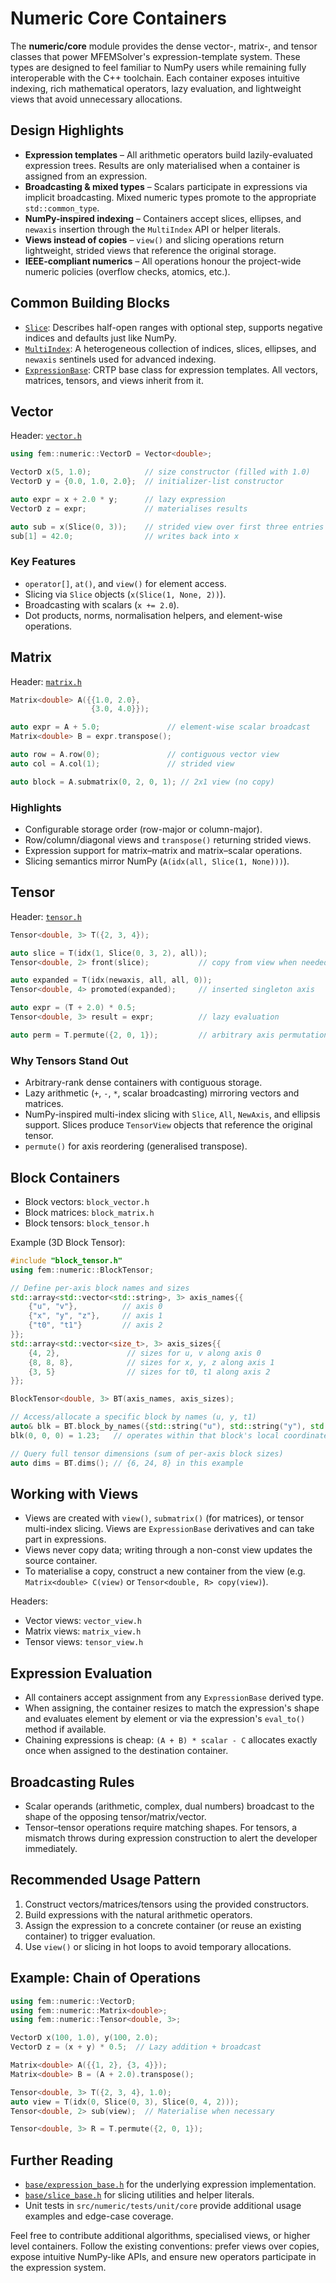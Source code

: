 # Numeric Core Containers

The **numeric/core** module provides the dense vector-, matrix-, and tensor
classes that power MFEMSolver's expression-template system. These types are
designed to feel familiar to NumPy users while remaining fully interoperable
with the C++ toolchain. Each container exposes intuitive indexing, rich
mathematical operators, lazy evaluation, and lightweight views that avoid
unnecessary allocations.

## Design Highlights

- **Expression templates** – All arithmetic operators build lazily-evaluated
  expression trees. Results are only materialised when a container is assigned
  from an expression.
- **Broadcasting & mixed types** – Scalars participate in expressions via
  implicit broadcasting. Mixed numeric types promote to the appropriate
  `std::common_type`.
- **NumPy-inspired indexing** – Containers accept slices, ellipses, and
  `newaxis` insertion through the `MultiIndex` API or helper literals.
- **Views instead of copies** – `view()` and slicing operations return
  lightweight, strided views that reference the original storage.
- **IEEE-compliant numerics** – All operations honour the project-wide numeric
  policies (overflow checks, atomics, etc.).

## Common Building Blocks

- [`Slice`](../base/slice_base.h): Describes half-open ranges with optional
  step, supports negative indices and defaults just like NumPy.
- [`MultiIndex`](../base/slice_base.h): A heterogeneous collection of indices,
  slices, ellipses, and `newaxis` sentinels used for advanced indexing.
- [`ExpressionBase`](../base/expression_base.h): CRTP base class for expression
  templates. All vectors, matrices, tensors, and views inherit from it.

## Vector

Header: [`vector.h`](vector.h)

```cpp
using fem::numeric::VectorD = Vector<double>;

VectorD x(5, 1.0);            // size constructor (filled with 1.0)
VectorD y = {0.0, 1.0, 2.0};  // initializer-list constructor

auto expr = x + 2.0 * y;      // lazy expression
VectorD z = expr;             // materialises results

auto sub = x(Slice(0, 3));    // strided view over first three entries
sub[1] = 42.0;                // writes back into x
```

### Key Features

- `operator[]`, `at()`, and `view()` for element access.
- Slicing via `Slice` objects (`x(Slice(1, None, 2))`).
- Broadcasting with scalars (`x += 2.0`).
- Dot products, norms, normalisation helpers, and element-wise operations.

## Matrix

Header: [`matrix.h`](matrix.h)

```cpp
Matrix<double> A({{1.0, 2.0},
                  {3.0, 4.0}});

auto expr = A + 5.0;               // element-wise scalar broadcast
Matrix<double> B = expr.transpose();

auto row = A.row(0);               // contiguous vector view
auto col = A.col(1);               // strided view

auto block = A.submatrix(0, 2, 0, 1); // 2x1 view (no copy)
```

### Highlights

- Configurable storage order (row-major or column-major).
- Row/column/diagonal views and `transpose()` returning strided views.
- Expression support for matrix–matrix and matrix–scalar operations.
- Slicing semantics mirror NumPy (`A(idx(all, Slice(1, None)))`).

## Tensor

Header: [`tensor.h`](tensor.h)

```cpp
Tensor<double, 3> T({2, 3, 4});

auto slice = T(idx(1, Slice(0, 3, 2), all));
Tensor<double, 2> front(slice);           // copy from view when needed

auto expanded = T(idx(newaxis, all, all, 0));
Tensor<double, 4> promoted(expanded);     // inserted singleton axis

auto expr = (T + 2.0) * 0.5;
Tensor<double, 3> result = expr;          // lazy evaluation

auto perm = T.permute({2, 0, 1});         // arbitrary axis permutation
```

### Why Tensors Stand Out

- Arbitrary-rank dense containers with contiguous storage.
- Lazy arithmetic (`+`, `-`, `*`, scalar broadcasting) mirroring vectors and
  matrices.
- NumPy-inspired multi-index slicing with `Slice`, `All`, `NewAxis`, and
  ellipsis support. Slices produce `TensorView` objects that reference the
  original tensor.
- `permute()` for axis reordering (generalised transpose).

## Block Containers

- Block vectors: `block_vector.h`
- Block matrices: `block_matrix.h`
- Block tensors: `block_tensor.h`

Example (3D Block Tensor):

```cpp
#include "block_tensor.h"
using fem::numeric::BlockTensor;

// Define per-axis block names and sizes
std::array<std::vector<std::string>, 3> axis_names{{
    {"u", "v"},          // axis 0
    {"x", "y", "z"},     // axis 1
    {"t0", "t1"}         // axis 2
}};
std::array<std::vector<size_t>, 3> axis_sizes{{
    {4, 2},               // sizes for u, v along axis 0
    {8, 8, 8},            // sizes for x, y, z along axis 1
    {3, 5}                // sizes for t0, t1 along axis 2
}};

BlockTensor<double, 3> BT(axis_names, axis_sizes);

// Access/allocate a specific block by names (u, y, t1)
auto& blk = BT.block_by_names({std::string("u"), std::string("y"), std::string("t1")});
blk(0, 0, 0) = 1.23;   // operates within that block's local coordinates

// Query full tensor dimensions (sum of per-axis block sizes)
auto dims = BT.dims(); // {6, 24, 8} in this example
```

## Working with Views

- Views are created with `view()`, `submatrix()` (for matrices), or tensor
  multi-index slicing. Views are `ExpressionBase` derivatives and can take part
  in expressions.
- Views never copy data; writing through a non-const view updates the source
  container.
- To materialise a copy, construct a new container from the view
  (e.g. `Matrix<double> C(view)` or `Tensor<double, R> copy(view)`).

Headers:
- Vector views: `vector_view.h`
- Matrix views: `matrix_view.h`
- Tensor views: `tensor_view.h`

## Expression Evaluation

- All containers accept assignment from any `ExpressionBase` derived type.
- When assigning, the container resizes to match the expression's shape and
  evaluates element by element or via the expression's `eval_to()` method if
  available.
- Chaining expressions is cheap: `(A + B) * scalar - C` allocates exactly once
  when assigned to the destination container.

## Broadcasting Rules

- Scalar operands (arithmetic, complex, dual numbers) broadcast to the shape of
  the opposing tensor/matrix/vector.
- Tensor–tensor operations require matching shapes. For tensors, a mismatch
  throws during expression construction to alert the developer immediately.

## Recommended Usage Pattern

1. Construct vectors/matrices/tensors using the provided constructors.
2. Build expressions with the natural arithmetic operators.
3. Assign the expression to a concrete container (or reuse an existing
   container) to trigger evaluation.
4. Use `view()` or slicing in hot loops to avoid temporary allocations.

## Example: Chain of Operations

```cpp
using fem::numeric::VectorD;
using fem::numeric::Matrix<double>;
using fem::numeric::Tensor<double, 3>;

VectorD x(100, 1.0), y(100, 2.0);
VectorD z = (x + y) * 0.5;  // Lazy addition + broadcast

Matrix<double> A({{1, 2}, {3, 4}});
Matrix<double> B = (A + 2.0).transpose();

Tensor<double, 3> T({2, 3, 4}, 1.0);
auto view = T(idx(0, Slice(0, 3), Slice(0, 4, 2)));
Tensor<double, 2> sub(view);  // Materialise when necessary

Tensor<double, 3> R = T.permute({2, 0, 1});
```

## Further Reading

- [`base/expression_base.h`](../base/expression_base.h) for the underlying
  expression implementation.
- [`base/slice_base.h`](../base/slice_base.h) for slicing utilities and helper
  literals.
- Unit tests in `src/numeric/tests/unit/core` provide additional usage
  examples and edge-case coverage.

Feel free to contribute additional algorithms, specialised views, or higher
level containers. Follow the existing conventions: prefer views over copies,
expose intuitive NumPy-like APIs, and ensure new operators participate in the
expression system.
